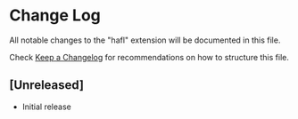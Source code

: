 # Change Log

All notable changes to the "hafl" extension will be documented in this file.

Check [Keep a Changelog](http://keepachangelog.com/) for recommendations on how to structure this file.

## [Unreleased]

- Initial release